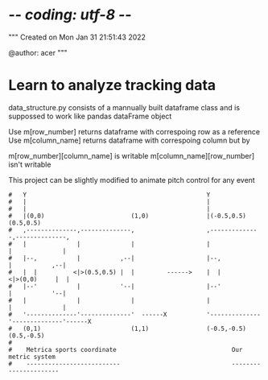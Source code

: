 # -*- coding: utf-8 -*-
"""
Created on Mon Jan 31 21:51:43 2022

@author: acer
"""

#   Learn to analyze tracking data


data_structure.py consists of a mannually built dataframe class and is suppossed to work like pandas dataFrame object 


Use m[row_number] returns dataframe with correspoing row as a reference
Use m[column_name] returns dataframe with correspoing column but by 

m[row_number][column_name] is writable
m[column_name][row_number] isn't writable




This project can be slightly modified to animate pitch control for any event



    #   Y                                                  Y
    #   |                                                  | 
    #   |                                                  |
    #   |(0,0)                        (1,0)                |(-0.5,0.5)                    (0.5,0.5)
    #   ,--------------,--------------,                    ,--------------,--------------,
    #   |              |              |                    |              |              |
    #   |--,           |           ,--|                    |--,           |           ,--|
    #   |  |          <|>(0.5,0.5) |  |         ------>    |  |          <|>(0,0)     |  |
    #   |--'           |           '--|                    |--'           |           '--| 
    #   |              |              |                    |              |              |  
    #   '--------------'--------------'  ------X           '--------------'--------------'------X
    #   (0,1)                         (1,1)                (-0.5,-0.5)                         (0.5,-0.5)
    #
    #    Metrica sports coordinate                                Our metric system
    #    --------------------------                               ----------------------               